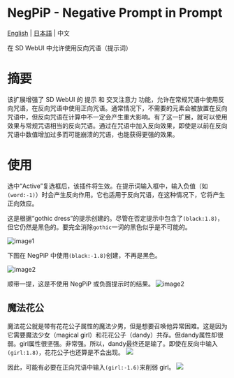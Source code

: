 # NegPiP - Negative Prompt in Prompt
[English](README.md) | [日本語](README_jp.md) | 中文

在 SD WebUI 中允许使用反向咒语（提示词）

# 摘要
该扩展增强了 SD WebUI 的 提示 和 交叉注意力 功能，允许在常规咒语中使用反向咒语，在反向咒语中使用正向咒语。通常情况下，不需要的元素会被放置在反向咒语中，但反向咒语在计算中不一定会产生重大影响。有了这一扩展，就可以使用效果与常规咒语相当的反向咒语。通过在咒语中加入反向效果，即使是以前在反向咒语中数值增加过多而可能崩溃的咒语，也能获得更强的效果。

# 使用
选中“Active”复选框后，该插件将生效。在提示词输入框中，输入负值（如`(word:-1)`）时会产生反向作用。它也适用于反向咒语，在这种情况下，它将产生正向效应。

这是根据“gothic dress”的提示创建的。尽管在否定提示中包含了`(black:1.8)`，但它仍然是黑色的。要完全消除`gothic`一词的黑色似乎是不可能的。

![image1](https://github.com/hako-mikan/sd-webui-negpip/blob/imgs/sample.jpg)

下图在 NegPiP 中使用`(black:-1.8)`创建，不再是黑色。

![image2](https://github.com/hako-mikan/sd-webui-negpip/blob/imgs/sample2.jpg)

顺带一提，这是不使用 NegPiP 或负面提示时的结果。
![image2](https://github.com/hako-mikan/sd-webui-negpip/blob/imgs/sample3.jpg)

## 魔法花公
魔法花公就是带有花花公子属性的魔法少男，但是想要召唤他异常困难。这是因为它需要魔法少女（magical girl）和花花公子（dandy）共存。但dandy属性却很弱。girl属性很坚强。非常强。所以，dandy最终还是输了。即使在反向中输入`(girl:1.8)`，花花公子也还算是不会出现。
![](https://github.com/hako-mikan/sd-webui-negpip/blob/imgs/sample4.jpg)

因此，可能有必要在正向咒语中输入`(girl:-1.6)`来削弱 girl。
![](https://github.com/hako-mikan/sd-webui-negpip/blob/imgs/sample5.jpg)
